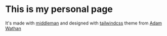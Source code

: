 # This is my personal page
It's made with [middleman]() and designed with [tailwindcss](https://tailwindcss.com/docs/what-is-tailwind/) theme from [Adam Wathan](https://adamwathan.me/)
